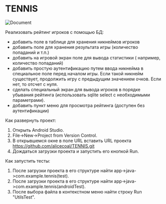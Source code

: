 # TENNIS

![Document](https://ltdfoto.ru/images/2023/01/18/photo1673907918.jpg)

Реализовать рейтинг игроков с помощью БД:
- добавить поле в таблице для хранения никнеймов игроков
- добавить поле для хранения результата игры (количество попаданий и т.п.)
- добавить на игровой экран поле для вывода статистики ( например, количество попаданий)
- добавить простую аутентификацию путем ввода никнейма в специальное поле перед началом игры. Если такой никнейм существует, продолжить игру с предыдущим значением очков. Если нет, то отсчет с нуля.
- сделать специальный экран для вывода игроков в порядке убывания рейтинга (использовать sqlite select  с необходимыми параметрами).
- добавить пункт меню для просмотра рейтинга (доступен без аутентификации)


Как развернуть проект:

1. Открыть Android Studio.
2. File->New->Project from Version Control.
3. В открывшемся окне в поле URL вставить URL проекта https://github.com/alicecoal/TENNIS.git
4. Дождаться загрузки проекта и запустить его кнопкой Run.

Как запустить тесты:

1. После загрузки проекта в его структуре найти app->java->com.example.tennis(test).
2. После загрузки проекта в его структуре найти app->java->com.example.tennis(androidTest).
3. После выбора файла в контекстном меню найти строку Run "UtilsTest".
